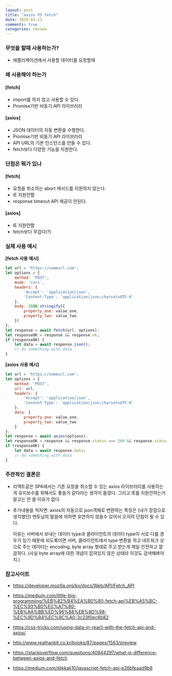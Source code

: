 ```yaml
---
layout: post
title: "axios VS fetch"
date: 2019-03-13
comments: true
categories: review
---
```


### 무엇을 할때 사용하는가?

* 애플리케이션에서 사용할 데이터를 요청할때 

### 왜 사용해야 하는가

#### **[fetch]**

* import를 하지 않고 사용할 수 있다.
* Promise기반 비동기  API 라이브러리

#### **[axios]**

* JSON 데이터의 자동 변환을 수행한다. 
* Promise기반 비동기  API 라이브러리
* API URL의 기본 인스턴스를 만들 수 있다.
* fetch보다 다양한 기능을 지원한다.  

### 단점은 뭐가 있나

#### **[fetch]**

* 요청을 취소하는 abort 메서드를 지원하지 않는다.
* IE 지원안함
* response timeout API 제공이 안된다.
  
#### **[axios]**

* IE 지원안함
* fetch보다 무겁다(?)
  
### 실제 사용 예시

**[fetch 사용 예시]**


~~~javascript
let url = 'https://someurl.com';
let options = {
	method: 'POST',
	mode: 'cors',
	headers: {
		'Accept': 'application/json',
		'Content-Type': 'application/json;charset=UTF-8'
	},
	body: JSON.stringify({
		property_one: value_one,
		property_two: value_two
	})
};
let response = await fetch(url, options);
let responseOK = response && response.ok;
if (responseOK) {
	let data = await response.json();
	// do something with data
}
~~~


**[axios 사용 예시]**

~~~javascript
let url = 'https://someurl.com';
let options = {
	method: 'POST',
	url: url,
	headers: {
		'Accept': 'application/json',
		'Content-Type': 'application/json;charset=UTF-8'
	},
	data: {
		property_one: value_one,
		property_two: value_two
	}
};
let response = await axios(options);
let responseOK = response && response.status === 200 && response.statusText === 'OK';
if (responseOK) {
	let data = await response.data;
	// do something with data
}
~~~

### 주관적인 결론은

* 리액트같은 SPA에서는 기존 요청을 취소할 수 있는 axios 라이브러리를 사용하는게 유지보수를 위해서도 좋을거 같다라는 생각이 들었다. 그리고 IE를 지원안하는거 말고는 안 쓸 이유가 없다. 

* 추가내용을 적자면: axios의 자동으로 json객체로 변환하는 특징은 (내가 장점으로 생각했던)
  멘토님의 말씀에 의하면 유연하지 않을수 있어서 오히려 단점이 될 수 있다. 

  이유는 서버에서 보내는 데이터 type과 클라이언트의 데이터 type이 서로 다를 경우가 있기 때문에 되도록이면 서버, 클라이언트에서 type 변환을 하고 네트워크 상으로 주는 데이터는 encoding, byte array 형태로 주고 받는게 제일 안전하고 깔끔하다.
  (사실 byte array에 대한 개념이 잡혀있지 않은 상태라 이것도 검색해봐야지.)

### 참고사이트

* https://developer.mozilla.org/ko/docs/Web/API/Fetch_API
  
* https://medium.com/little-big-programming/%EB%82%B4%EA%B0%80-fetch-api%EB%A5%BC-%EC%93%B0%EC%A7%80-%EB%AA%BB%ED%96%88%EB%8D%98-%EC%9D%B4%EC%9C%A0-3c23f0ec6b82
  
* https://css-tricks.com/using-data-in-react-with-the-fetch-api-and-axios/
  
* http://www.realhanbit.co.kr/books/87/pages/1563/preview
  
* https://stackoverflow.com/questions/40844297/what-is-difference-between-axios-and-fetch
  
* https://medium.com/@kkak10/javascript-fetch-api-e26bfeaad9b6



